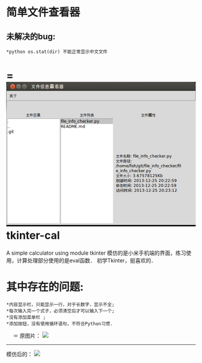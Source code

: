 简单文件查看器
=============
未解决的bug:<br>
----------------
	*python os.stat(dir) 不能正常显示中文文件
 
=
	![](https://github.com/fish267/file_info_checker/blob/master/screen.png)
tkinter-cal
===========

A simple calculator using module tkinter
模仿的是小米手机端的界面，练习使用，计算处理部分使用的是eval函数．
初学Tkinter，挺喜欢的．

其中存在的问题:
===============
	*内容显示栏，只能显示一行，对于长数字，显示不全;
	*每次输入完一个式子，必须清空后才可以输入下一个;
	*没有添加菜单栏 ;
	*添加按钮，没有使用循环语句，不符合Python习惯.
　
＝
	原图片：
	![](https://raw.github.com/fish267/tkinter-cal/master/xiaomi.png)
	<hr>
	模仿后的：
	![](https://raw.github.com/fish267/tkinter-cal/master/calculator.png)
